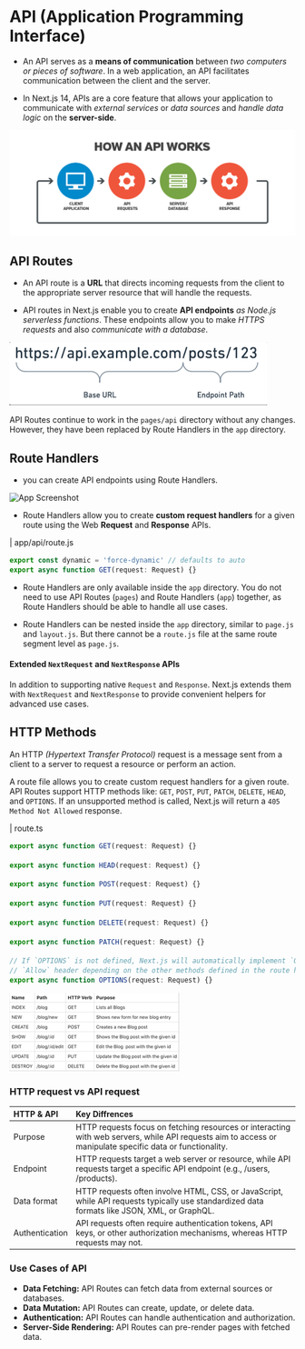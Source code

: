 # API (Application Programming Interface)

* An API serves as a **means of communication** between *two computers or pieces of software*. In a web application, an API facilitates communication between the client and the server.

* In Next.js 14, APIs are a core feature that allows your application to communicate with *external services* or *data sources* and *handle data logic* on the **server-side**. 

![App Screenshot](/step17_api/public/api_1.png)

## API Routes 

* An API route is a **URL** that directs incoming requests from the client to the appropriate server resource that will handle the requests.

* API routes in Next.js enable you to create **API endpoints** *as Node.js serverless functions*. These endpoints allow you to make *HTTPS requests* and also *communicate with a database*.

![App Screenshot](/step17_api/public/api_2.png)

API Routes continue to work in the `pages/api` directory without any changes. However, they have been replaced by Route Handlers in the `app` directory.

## Route Handlers

* you can create API endpoints using Route Handlers.

![App Screenshot](/step17_api/public/api_3.avif)

* Route Handlers allow you to create **custom request handlers** for a given route using the Web **Request** and **Response** APIs.

| app/api/route.js
``` typescript
export const dynamic = 'force-dynamic' // defaults to auto
export async function GET(request: Request) {}
```

- Route Handlers are only available inside the `app` directory. You do not need to use API Routes (`pages`) and Route Handlers (`app`) together, as Route Handlers should be able to handle all use cases.

- Route Handlers can be nested inside the `app` directory, similar to `page.js` and `layout.js`. But there cannot be a `route.js` file at the same route segment level as `page.js`.

#### Extended `NextRequest` and `NextResponse` APIs
In addition to supporting native `Request` and `Response`. Next.js extends them with `NextRequest` and `NextResponse` to provide convenient helpers for advanced use cases.

## HTTP Methods
An HTTP *(Hypertext Transfer Protocol)* request is a message sent from a client to a server to request a resource or perform an action.

A route file allows you to create custom request handlers for a given route. API Routes support HTTP methods like: `GET`, `POST`, `PUT`, `PATCH`, `DELETE`, `HEAD`, and `OPTIONS`. If an unsupported method is called, Next.js will return a `405 Method Not Allowed` response.

| route.ts
```typescript
export async function GET(request: Request) {}
 
export async function HEAD(request: Request) {}
 
export async function POST(request: Request) {}
 
export async function PUT(request: Request) {}
 
export async function DELETE(request: Request) {}
 
export async function PATCH(request: Request) {}
 
// If `OPTIONS` is not defined, Next.js will automatically implement `OPTIONS` and  set the appropriate Response
// `Allow` header depending on the other methods defined in the route handler.
export async function OPTIONS(request: Request) {}
```

![App Screenshot](/step17_api/public/api_4.png)

### HTTP request vs API request

| HTTP & API | Key Diffrences |
|:---------- | :------------- |
| Purpose | HTTP requests focus on fetching resources or interacting with web servers, while API requests aim to access or manipulate specific data or functionality.|
| Endpoint | HTTP requests target a web server or resource, while API requests target a specific API endpoint (e.g., /users, /products). |
| Data format | HTTP requests often involve HTML, CSS, or JavaScript, while API requests typically use standardized data formats like JSON, XML, or GraphQL. |
| Authentication | API requests often require authentication tokens, API keys, or other authorization mechanisms, whereas HTTP requests may not. |

### Use Cases of API

- **Data Fetching:** API Routes can fetch data from external sources or databases.
- **Data Mutation:** API Routes can create, update, or delete data.
- **Authentication:** API Routes can handle authentication and authorization.
- **Server-Side Rendering:** API Routes can pre-render pages with fetched data.
